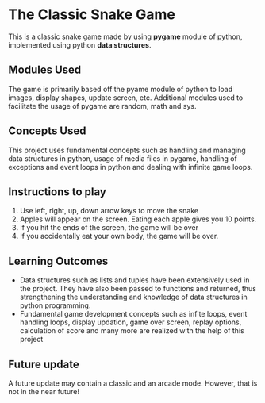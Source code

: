 # The Classic Snake Game
 This is a classic snake game made by using **pygame** module of python, implemented using python **data structures**.
 
 ## Modules Used
 The game is primarily based off the pyame module of python to load images, display shapes, update screen, etc. Additional modules used to facilitate the usage of pygame are
 random, math and sys.
 
 ## Concepts Used 
 This project uses fundamental concepts such as handling and managing data structures in python, usage of media files in pygame, handling of exceptions and event loops in python 
 and dealing with infinite game loops.
 
 ## Instructions to play 
 1. Use left, right, up, down arrow keys to move the snake
 2. Apples will appear on the screen. Eating each apple gives you 10 points.
 3. If you hit the ends of the screen, the game will be over
 4. If you accidentally eat your own body, the game will be over.
 
 ## Learning Outcomes
 * Data structures such as lists and tuples have been extensively used in the project. They have also been passed to functions and returned, thus strengthening the understanding
 and knowledge of data structures in python programming.
 * Fundamental game development concepts such as infite loops, event handling loops, display updation, game over screen, replay options, calculation of score and many more are
 realized with the help of this project 
 
 ## Future update
 A future update may contain a classic and an arcade mode. However, that is not in the near future!
